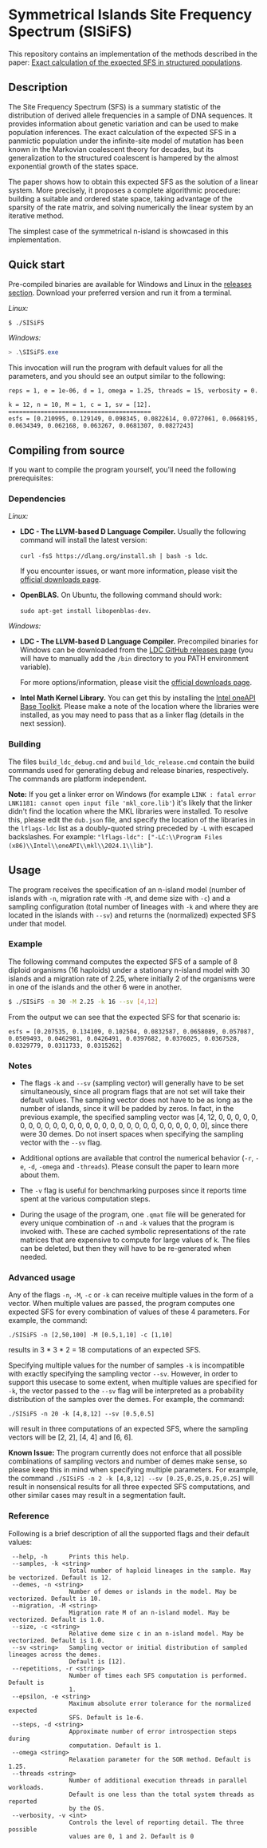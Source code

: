 # Symmetrical Islands Site Frequency Spectrum (SISiFS)

This repository contains an implementation of the methods described in the paper: [Exact calculation of the expected SFS in structured populations](https://www.biorxiv.org/content/10.1101/2023.05.10.540112v1).

## Description

The Site Frequency Spectrum (SFS) is a summary statistic of the distribution of derived allele frequencies in a sample of DNA sequences. It provides information about genetic variation and can be used to make population inferences. The exact calculation of the expected SFS in a panmictic population under the infinite-site model of mutation has been known in the Markovian coalescent theory for decades, but its generalization to the structured coalescent is hampered by the almost exponential growth of the states space. 

The paper shows how to obtain this expected SFS as the solution of a linear system.
More precisely, it proposes a complete algorithmic procedure: building a suitable and ordered state space, taking advantage of the sparsity of the rate matrix, and solving numerically the linear system by an iterative method. 

The simplest case of the symmetrical n-island is showcased in this implementation.

## Quick start

Pre-compiled binaries are available for Windows and Linux in the [releases section](https://github.com/arredondos/sisifs/releases). Download your preferred version and run it from a terminal. 

*Linux:*
``` bash
$ ./SISiFS
```
*Windows:*
``` powershell
> .\SISiFS.exe
```
This invocation will run the program with default values for all the parameters, and you should see an output similar to the following:
```
reps = 1, e = 1e-06, d = 1, omega = 1.25, threads = 15, verbosity = 0.

k = 12, n = 10, M = 1, c = 1, sv = [12].
========================================
esfs = [0.210995, 0.129149, 0.098345, 0.0822614, 0.0727061, 0.0668195, 0.0634349, 0.062168, 0.063267, 0.0681307, 0.0827243]
```

## Compiling from source

If you want to compile the program yourself, you'll need the following prerequisites:

### Dependencies
*Linux:*
 * **LDC - The LLVM-based D Language Compiler.** Usually the following command will install the latest version: 
 
    `curl -fsS https://dlang.org/install.sh | bash -s ldc`.

    If you encounter issues, or want more information, please visit the [official downloads page](https://dlang.org/download.html).

 * **OpenBLAS.** On Ubuntu, the following command should work:

    `sudo apt-get install libopenblas-dev`.

*Windows:*
 * **LDC - The LLVM-based D Language Compiler.** Precompiled binaries for Windows can be downloaded from the [LDC GitHub releases page](https://github.com/ldc-developers/ldc/releases) (you will have to manually add the `/bin` directory to you PATH environment variable). 
 
    For more options/information, please visit the [official downloads page](https://dlang.org/download.html).

 * **Intel Math Kernel Library.** You can get this by installing the [Intel oneAPI Base Toolkit](https://www.intel.com/content/www/us/en/developer/tools/oneapi/toolkits.html#base-kit). Please make a note of the location where the libraries were installed, as you may need to pass that as a linker flag (details in the next session).

### Building

The files `build_ldc_debug.cmd` and `build_ldc_release.cmd` contain the build commands used for  generating debug and release binaries, respectively. The commands are platform independent.

**Note:**  If you get a linker error on Windows (for example `LINK : fatal error LNK1181: cannot open input file 'mkl_core.lib'`) it's likely that  the linker didn't find the location where the MKL libraries were installed. To resolve  this, please edit the `dub.json` file, and specify the location of the libraries in the `lflags-ldc` list as a doubly-quoted string preceded by `-L` with escaped backslashes. For example: `"lflags-ldc": ["-LC:\\Program Files (x86)\\Intel\\oneAPI\\mkl\\2024.1\\lib"]`.

## Usage

The program receives the specification of an n-island model (number of islands with `-n`, migration rate with `-M`, and deme size with `-c`) and a sampling configuration (total number of lineages with `-k` and where they are located in the islands with `--sv`) and returns the (normalized) expected SFS under that model. 

### Example
The following command computes the expected SFS of a sample of 8 diploid organisms (16 haploids) under a stationary n-island model with 30 islands and a migration rate of 2.25, where initially 2 of the organisms were in one of the islands and the other 6 were in another. 
``` bash
$ ./SISiFS -n 30 -M 2.25 -k 16 --sv [4,12]
```
From the output we can see that the expected SFS for that scenario is:
```
esfs = [0.207535, 0.134109, 0.102504, 0.0832587, 0.0658089, 0.057087, 0.0509493, 0.0462981, 0.0426491, 0.0397682, 0.0376025, 0.0367528, 0.0329779, 0.0311733, 0.0315262]
```

### Notes
- The flags `-k` and `--sv` (sampling vector) will generally have to be set simultaneously, since all program flags that are not set will take their default values. The sampling vector does not have to be as long as the number of islands, since it will be padded by zeros. In fact, in the previous example, the specified sampling vector was [4, 12, 0, 0, 0, 0, 0, 0, 0, 0, 0, 0, 0, 0, 0, 0, 0, 0, 0, 0, 0, 0, 0, 0, 0, 0, 0, 0, 0, 0], since there were 30 demes. Do not insert spaces when specifying the sampling vector with the `--sv` flag.

- Additional options are available that control the numerical behavior  (`-r`, `-e`, `-d`, `-omega` and `-threads`). Please consult the paper to learn more about them. 

- The `-v` flag is useful for benchmarking purposes since it reports time spent at the various computation steps.

- During  the usage of the program, one `.qmat` file will be generated for every unique combination of `-n` and `-k` values that the program is invoked with. These are cached symbolic representations of the rate matrices that are expensive to compute for large values of k. The files can be deleted, but then they will have to be re-generated when needed.

### Advanced usage

Any of the flags `-n`, `-M`, `-c` or `-k` can receive multiple values in the form of a vector. When multiple values are passed, the program computes one expected SFS for every combination of values of these 4 parameters. For example, the command:
```
./SISiFS -n [2,50,100] -M [0.5,1,10] -c [1,10]
```
results in 3 * 3 * 2 = 18 computations of an expected SFS.


Specifying multiple values for the number of samples `-k` is incompatible with exactly specifying the sampling vector `--sv`. However, in order to support this usecase to some extent, when multiple values are specified for `-k`, the vector passed to the `--sv` flag will be interpreted as a probability distribution of the samples over the demes. For example, the command:
```
./SISiFS -n 20 -k [4,8,12] --sv [0.5,0.5]
```
will result in three computations of an expected SFS, where the sampling vectors will be [2, 2], [4, 4] and [6, 6].

**Known Issue:** The program currently does not enforce that all possible combinations of sampling vectors and number of demes make sense, so please keep this in mind when specifying multiple parameters. For example, the command `./SISiFS -n 2 -k [4,8,12] --sv [0.25,0.25,0.25,0.25]` will result in nonsensical results for all three expected SFS computations, and other similar cases may result in a segmentation fault.

### Reference
Following is a brief description of all the supported flags and their default values:
``` 
 --help, -h      Prints this help.
 --samples, -k <string>
                 Total number of haploid lineages in the sample. May be vectorized. Default is 12.
 --demes, -n <string>
                 Number of demes or islands in the model. May be vectorized. Default is 10.
 --migration, -M <string>
                 Migration rate M of an n-island model. May be vectorized. Default is 1.0.
 --size, -c <string>
                 Relative deme size c in an n-island model. May be vectorized. Default is 1.0.
 --sv <string>   Sampling vector or initial distribution of sampled lineages across the demes.
                 Default is [12].
 --repetitions, -r <string>
                 Number of times each SFS computation is performed. Default is
                 1.
 --epsilon, -e <string>
                 Maximum absolute error tolerance for the normalized expected
                 SFS. Default is 1e-6.
 --steps, -d <string>
                 Approximate number of error introspection steps during
                 computation. Default is 1.
 --omega <string>
                 Relaxation parameter for the SOR method. Default is 1.25.
 --threads <string>
                 Number of additional execution threads in parallel workloads.
                 Default is one less than the total system threads as reported
                 by the OS.
 --verbosity, -v <int>
                 Controls the level of reporting detail. The three possible
                 values are 0, 1 and 2. Default is 0
```